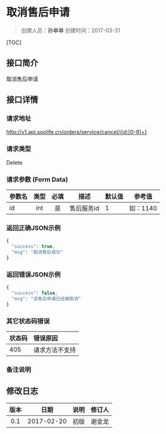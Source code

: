 # 取消售后申请
>创建人员：**孙单单**
>创建时间：2017-03-31

[TOC]


## 接口简介
取消售后申请

## 接口详情

### 请求地址
http://v1.api.soolife.cn/orders/service/cancel/{id:[0-9]+}

### 请求类型
Delete

### 请求参数 (Form Data)
| 参数名 | 类型 | 必填 | 描述 | 默认值 | 参考值 |
| --- | :---: | :---: | --- | --- | --- |
|id|int|是|售后服务id|1|如：1140|

### 返回正确JSON示例
```javascript
{
  "success": true,
  "msg": "取消售后成功"
}
```
### 返回错误JSON示例
```javascript
{
  "success": false,
  "msg": "该售后申请已经被取消"
}
```

### 其它状态码错误
| 状态码 | 错误原因     |
| :------------- | :------------- |
|405|请求方法不支持|

### 备注说明


## 修改日志
| 版本   | 日期         | 说明   | 修订人  |
| :----: | :----------: | :---- | :---- |
| 0.1  | 2017-02-20 | 初版   | 谢金龙  |
